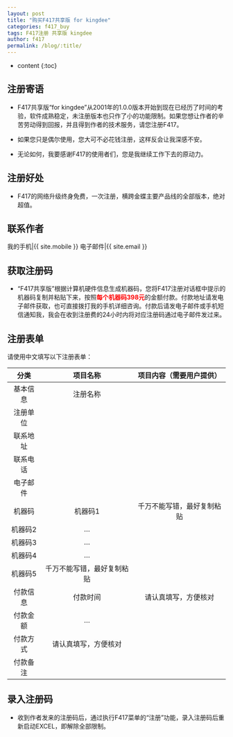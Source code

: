 ```yaml
---
layout: post
title: "购买F417共享版 for kingdee"
categories: f417_buy
tags: F417注册 共享版 kingdee
author: f417
permalink: /blog/:title/
---
```


* content
{:toc}

## 注册寄语

- F417共享版“for kingdee”从2001年的1.0.0版本开始到现在已经历了时间的考验，软件成熟稳定，未注册版本也只作了小的功能限制。如果您想让作者的辛苦劳动得到回报，并且得到作者的技术服务，请您注册F417。

- 如果您只是偶尔使用，您大可不必花钱注册，这样反会让我深感不安。

- 无论如何，我要感谢F417的使用者们，您是我继续工作下去的原动力。




## 注册好处

- F417的网络升级终身免费，一次注册，横跨金蝶主要产品线的全部版本，绝对超值。

## 联系作者

我的手机|{{ site.mobile }}
电子邮件|{{ site.email }}

## 获取注册码

- “F417共享版”根据计算机硬件信息生成机器码，您将F417注册对话框中提示的机器码复制并粘贴下来，按照<font color="red"><b>每个机器码398元</b></font>的金额付款。付款地址请发电子邮件获取，也可直接拨打我的手机详细咨询。付款后请发电子邮件或手机短信通知我，我会在收到注册费的24小时内将对应注册码通过电子邮件发过来。

## 注册表单

请使用中文填写以下注册表单：

分类|项目名称|项目内容（需要用户提供）
:-:|:-:|:-:
基本信息|注册名称|
|注册单位|
|联系地址|
|联系电话|
|电子邮件|
机器码|机器码1|千万不能写错，最好复制粘贴
|机器码2|…
|机器码3|…
|机器码4|…
|机器码5|千万不能写错，最好复制粘贴
付款信息|付款时间|请认真填写，方便核对
|付款金额|…
|付款方式|请认真填写，方便核对
|付款备注|


## 录入注册码

- 收到作者发来的注册码后，通过执行F417菜单的“注册”功能，录入注册码后重新启动EXCEL，即解除全部限制。
